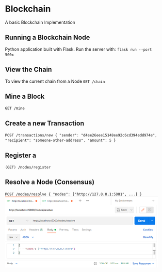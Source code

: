 # Blockchain

A basic Blockchain Implementation

## Running a Blockchain Node
Python application built with Flask. Run the server with:
`flask run --port 500x`

## View the Chain
To view the current chain from a Node
`GET /chain`

## Mine a Block
`GET /mine`

## Create a new Transaction
`POST /transactions/new
{
 "sender": "d4ee26eee15148ee92c6cd394edd974e",
 "recipient": "someone-other-address",
 "amount": 5
}
`

## Register a 
`(GET) /nodes/register`

## Resolve a Node (Consensus)
`POST /nodes/resolve
{
    "nodes": ["http://127.0.0.1:5001", ...]
}
`
![img.png](./docs/img.png)
